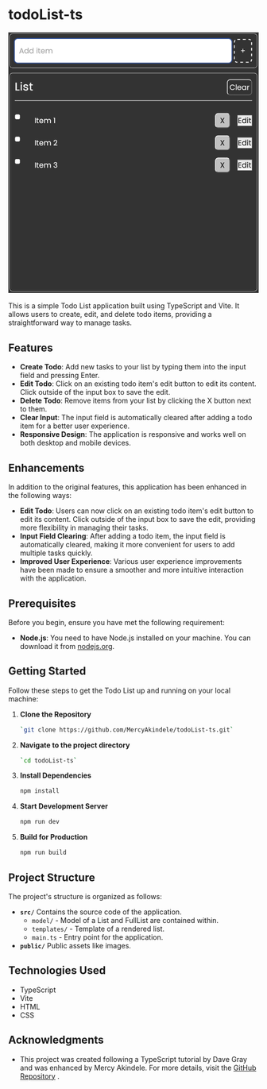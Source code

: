 # todoList-ts

![Todo List Image](public/image/Screenshot%202023-10-08%20at%202.11.19%20PM.png)

This is a simple Todo List application built using TypeScript and Vite. It allows users to create, edit, and delete todo items, providing a straightforward way to manage tasks.

## Features

- **Create Todo**: Add new tasks to your list by typing them into the input field and pressing Enter.
- **Edit Todo**: Click on an existing todo item's edit button to edit its content. Click outside of the input box to save the edit.
- **Delete Todo**: Remove items from your list by clicking the X button next to them.
- **Clear Input**: The input field is automatically cleared after adding a todo item for a better user experience.
- **Responsive Design**: The application is responsive and works well on both desktop and mobile devices.

## Enhancements

In addition to the original features, this application has been enhanced in the following ways:

- **Edit Todo**: Users can now click on an existing todo item's edit button to edit its content. Click outside of the input box to save the edit, providing more flexibility in managing their tasks.
- **Input Field Clearing**: After adding a todo item, the input field is automatically cleared, making it more convenient for users to add multiple tasks quickly.
- **Improved User Experience**: Various user experience improvements have been made to ensure a smoother and more intuitive interaction with the application.

## Prerequisites

Before you begin, ensure you have met the following requirement:

- **Node.js**: You need to have Node.js installed on your machine. You can download it from [nodejs.org](https://nodejs.org/).

## Getting Started

Follow these steps to get the Todo List up and running on your local machine:

1. **Clone the Repository**

   ```bash
   `git clone https://github.com/MercyAkindele/todoList-ts.git`
2. **Navigate to the project directory**

    ```bash
    `cd todoList-ts` 
3. **Install Dependencies**

   ```bash
   npm install
4. **Start Development Server**

   ```bash
   npm run dev
5. **Build for Production**

   ```bash
   npm run build
## Project Structure

The project's structure is organized as follows:

- **`src/`** Contains the source code of the application.
  - `model/` - Model of a List and FullList are contained within.
  - `templates/` - Template of a rendered list.
  - `main.ts` - Entry point for the application.
- **`public/`** Public assets like images.


## Technologies Used

- TypeScript
- Vite
- HTML
- CSS

## Acknowledgments

- This project was created following a TypeScript tutorial by Dave Gray and was enhanced by Mercy Akindele.
For more details, visit the [GitHub Repository](https://github.com/MercyAkindele/todoList-ts.git)
.